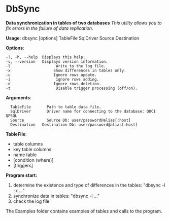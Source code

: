 # DbSync
**Data synchronization in tables of two databases**
*This utility allows you to fix errors in the failure of data replication.*

**Usage**: dbsync [options] TableFile SqlDriver Source Destination

**Options**:

    -?, -h, --help  Displays this help.
    -v, --version   Displays version information.
    -l                    Write to the log file.
    -x                   Show differences in tables only.
    -u                   Ignore rows update.
    -i                    ignore rows adding.
    -d                   Ignore rows deletion.
    -t                    Disable trigger processing (off/on).
    

**Arguments**:

      TableFile       Path to table data file.
      SqlDriver       Driver name for connecting to the database: QOCI QPSQL
      Source          Source Db: user/password@alias[:host]
      Destination   Destination Db: user/password@alias[:host]
    
**TableFile**:
- table columns
- key table columns
- name table
- [condition (where)]
- [triggers]
  

**Program start:**
1. determine the existence and type of differences in the tables: "dbsync -l -x ..."
2. synchronize data in tables: "dbsync -l ..."
3. check the log file

The Examples folder contains examples of tables and calls to the program.
